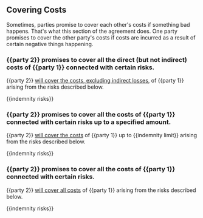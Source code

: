 ## Covering Costs

Sometimes, parties promise to cover each other's costs if something bad happens.  That's what this section of the agreement does.  One party promises to cover the other party's costs if costs are incurred as a result of certain negative things happening.

### {{party 2}} promises to cover all the direct (but not indirect) costs of {{party 1}} connected with certain risks.

{{party 2}} [will cover the costs, excluding indirect losses,](https://github.com/lawpatch/au-indemnity/blob/dda93d61cc87e2a6237d21105e18a5026247e76b/au-indemnity-2.md) of {{party 1}} arising from the risks described below.

{{indemnity risks}}

### {{party 2}} promises to cover all the costs of {{party 1}} connected with certain risks up to a specified amount.

{{party 2}} [will cover the costs](https://github.com/lawpatch/au-indemnity/blob/dda93d61cc87e2a6237d21105e18a5026247e76b/au-indemnity-1.md) of {{party 1}} up to {{indemnity limit}} arising from the risks described below.

{{indemnity risks}}

### {{party 2}} promises to cover all the costs of {{party 1}} connected with certain risks.

{{party 2}} [will cover all costs](https://github.com/lawpatch/au-indemnity/blob/dda93d61cc87e2a6237d21105e18a5026247e76b/au-indemnity-0.md) of {{party 1}} arising from the risks described below.

{{indemnity risks}}
